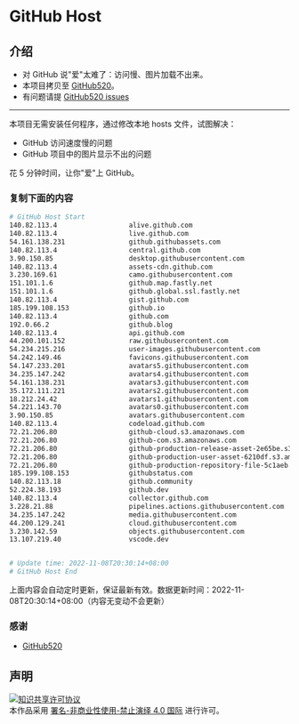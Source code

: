 # GitHub Host
## 介绍
- 对 GitHub 说"爱"太难了：访问慢、图片加载不出来。
- 本项目拷贝至 [GitHub520](https://github.com/521xueweihan/GitHub520)。
- 有问题请提 [GitHub520 issues](https://github.com/521xueweihan/GitHub520/issues/new)

---

本项目无需安装任何程序，通过修改本地 hosts 文件，试图解决：
- GitHub 访问速度慢的问题
- GitHub 项目中的图片显示不出的问题

花 5 分钟时间，让你"爱"上 GitHub。

### 复制下面的内容
```bash
# GitHub Host Start
140.82.113.4                  alive.github.com
140.82.113.4                  live.github.com
54.161.138.231                github.githubassets.com
140.82.113.4                  central.github.com
3.90.150.85                   desktop.githubusercontent.com
140.82.113.4                  assets-cdn.github.com
3.230.169.61                  camo.githubusercontent.com
151.101.1.6                   github.map.fastly.net
151.101.1.6                   github.global.ssl.fastly.net
140.82.113.4                  gist.github.com
185.199.108.153               github.io
140.82.113.4                  github.com
192.0.66.2                    github.blog
140.82.113.4                  api.github.com
44.200.101.152                raw.githubusercontent.com
54.234.215.216                user-images.githubusercontent.com
54.242.149.46                 favicons.githubusercontent.com
54.147.233.201                avatars5.githubusercontent.com
34.235.147.242                avatars4.githubusercontent.com
54.161.138.231                avatars3.githubusercontent.com
35.172.111.221                avatars2.githubusercontent.com
18.212.24.42                  avatars1.githubusercontent.com
54.221.143.70                 avatars0.githubusercontent.com
3.90.150.85                   avatars.githubusercontent.com
140.82.113.4                  codeload.github.com
72.21.206.80                  github-cloud.s3.amazonaws.com
72.21.206.80                  github-com.s3.amazonaws.com
72.21.206.80                  github-production-release-asset-2e65be.s3.amazonaws.com
72.21.206.80                  github-production-user-asset-6210df.s3.amazonaws.com
72.21.206.80                  github-production-repository-file-5c1aeb.s3.amazonaws.com
185.199.108.153               githubstatus.com
140.82.113.18                 github.community
52.224.38.193                 github.dev
140.82.113.4                  collector.github.com
3.228.21.88                   pipelines.actions.githubusercontent.com
34.235.147.242                media.githubusercontent.com
44.200.129.241                cloud.githubusercontent.com
3.230.142.59                  objects.githubusercontent.com
13.107.219.40                 vscode.dev


# Update time: 2022-11-08T20:30:14+08:00
# GitHub Host End

```
上面内容会自动定时更新，保证最新有效。数据更新时间：2022-11-08T20:30:14+08:00（内容无变动不会更新）

### 感谢

- [GitHub520](https://github.com/521xueweihan/GitHub520)

## 声明
<a rel="license" href="https://creativecommons.org/licenses/by-nc-nd/4.0/deed.zh"><img alt="知识共享许可协议" style="border-width: 0" src="https://licensebuttons.net/l/by-nc-nd/4.0/88x31.png"></a><br>本作品采用 <a rel="license" href="https://creativecommons.org/licenses/by-nc-nd/4.0/deed.zh">署名-非商业性使用-禁止演绎 4.0 国际</a> 进行许可。